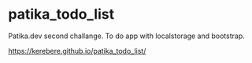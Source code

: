 # patika_todo_list

Patika.dev second challange. To do app with localstorage and bootstrap. 


https://kerebere.github.io/patika_todo_list/
